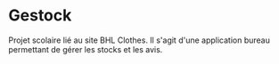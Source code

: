 # Gestock
Projet scolaire lié au site BHL Clothes. Il s'agit d'une application bureau permettant de gérer les stocks et les avis. 
